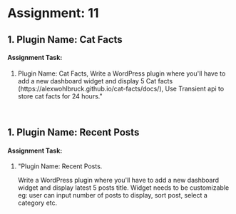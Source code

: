 # Assignment: 11
## 1. Plugin Name: Cat Facts
#### Assignment Task:
<ol>
<li>
Plugin Name: Cat Facts, 
Write a WordPress plugin where you'll have to add a new dashboard widget and display 5 Cat facts (https://alexwohlbruck.github.io/cat-facts/docs/), Use Transient api to store cat facts for 24 hours."
</li>
</ol>
<br>

## 1. Plugin Name: Recent Posts
#### Assignment Task:
<ol>
<li>
"Plugin Name: Recent Posts. 

Write a WordPress plugin where you'll have to add a new dashboard widget and display latest 5 posts title. Widget needs to be customizable eg: user can input number of posts to display, sort post, select a category etc. 

</li>
</ol>
<br>